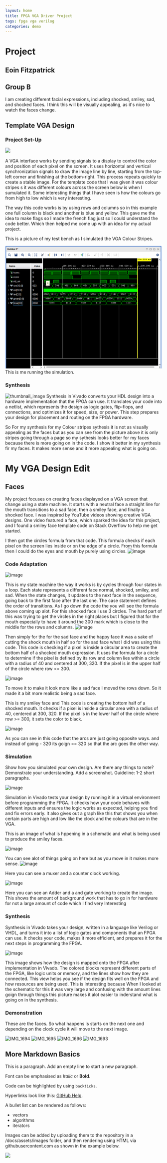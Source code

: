```yaml
---
layout: home
title: FPGA VGA Driver Project
tags: fpga vga verilog
categories: demo
---
```


# **Project**
## **Eoin Fitzpatrick**
## **Group B** 


I am creating different facial expressions, including shocked, smiley, sad, and shocked faces. I think this will be visually appealing, as it's nice to watch the faces change.



## **Template VGA Design**
### **Project Set-Up**

<img src="https://raw.githubusercontent.com/melgineer/fpga-vga-verilog/main/docs/assets/images/VGAPrjSum.png">

A VGA interface works by sending signals to a display to control the color and position of each pixel on the screen. It uses horizontal and vertical synchronization signals to draw the image line by line, starting from the top-left corner and finishing at the bottom-right. This process repeats quickly to create a stable image.
For the template code that I was given it was colour stripes s it was different colours across the screen below is when I sumulated it. Some interesting things that I have seen is 
how the colours go from high to low which is very interesting.

The way this code works is by using rows and columns so in this example one full column is black and another is blue and yellow. This gave me the idea to make flags so I
made the french flag just so I could understand the code better. Which then helped me come up with an idea for my actual project.


This is a picture of my test bench as I simulated the VGA Colour Stripes.

<img src= https://github.com/EoinFitz03/SOCproject/blob/main/image.png>
This is me running the simulation. 

### **Synthesis**
 ![thumbnail_image](https://github.com/user-attachments/assets/11eb8677-9ef0-455a-8794-ebe00249ac00)
Synthesis in Vivado converts your HDL design into a hardware implementation that the FPGA can use. It translates your code into a netlist, which represents the design as logic gates, flip-flops, and connections, and optimizes it for speed, size, or power. This step prepares your design for placement and routing on the FPGA hardware.

So For my synthesis for my Colour stripes sythesis it is not as visually appealing as the faces but as you can see from the picture above it is only stripes going through a page so my sythesis looks better for my faces because there is more going on in the code. I show it better in my synthesis fir my faces. It makes more sense and it more appealing what is going on.  


# **My VGA Design Edit**

## **Faces**
My project focuses on creating faces displayed on a VGA screen that change using a state machine. It starts with a neutral face a straight line for the mouth transitions to a sad face, then a smiley face, and finally a shocked face. I was inspired by YouTube videos showing creative VGA designs. One video featured a face, which sparked the idea for this project, and I found a smiley face template code on Stack Overflow to help me get started. 

I then got the circles formula from that code. This formula checks if each pixel on the screen lies inside or on the edge of a circle. From this formula then I could do the eyes and mouth by purely using circles. 
![image](https://github.com/user-attachments/assets/98903bd5-8f29-4296-85dc-861f125fa60a)

### **Code Adaptation**

![image](https://github.com/user-attachments/assets/5e3ca55e-ed3f-4a95-a898-9d677d3ee5a3)

This is my state machine the way it works is by cycles through four states in a loop. Each state represents a different face normal, shocked, smiley, and sad. When the state changes, it updates to the next face in the sequence, going back to the first face after the last one. The case statement defines the order of transitions. As I go down the code the you will see the formula above coming up alot. For this shocked face I use 3 circles. The hard part of this was trying to get the vircles in the right places but I figured that for the mouth especially to have it around the 300 mark which is close to the middle for the rows and columns. 
![image](https://github.com/user-attachments/assets/626a29c4-71a6-47ed-9089-186361ad8272)


Then simply for the for the sad face and the happy face it was a sake of cutting the shock mouth in half so for the sad face what I did was using this code.
This code is checking if a pixel is inside a circular area to create the bottom half of a shocked mouth expression. It uses the formula for a circle to determine if the pixel is defined by its row and column lies within a circle with a radius of 40 and centered at 300, 320. If the pixel is in the upper half of the circle where row <= 300.


![image](https://github.com/user-attachments/assets/4385068a-e967-49f5-85e8-f39287ffc40c)


To move it to make it look more like a sad face I moved the rows down. So it made it a bit more realistic being a sad face.



This is my smiley face and 
This code is creating the bottom half of a shocked mouth. It checks if a pixel is inside a circular area with a radius of 40, centered at 300, 320. If the pixel is in the lower half of the circle where row >= 300, it sets the color to black.

 ![image](https://github.com/user-attachments/assets/ff0183cb-c34a-4ba9-bbb6-0f654fcd215e)



As you can see in this code that the arcs are just going opposite ways. and instead of going - 320 its goign == 320 so that the arc goes the other way. 



### **Simulation**
Show how you simulated your own design. Are there any things to note? Demonstrate your understanding. Add a screenshot. Guideline: 1-2 short paragraphs.

![image](https://github.com/user-attachments/assets/bd087f62-75a4-4963-a149-9d51d8d3c9f1)


Simulation in Vivado tests your design by running it in a virtual environment before programming the FPGA. It checks how your code behaves with different inputs and ensures the logic works as expected, helping you find and fix errors early. It also gives out a graph like this that shows you when certain parts are high and low like the clock and the colours that are in the VGA. 

This is an image of what is hppening in a schematic and what is being used to produce the smiley faces. 


![image](https://github.com/user-attachments/assets/87b7cbea-eb12-442d-9ee4-7249985be41d)

You can see alot of things going on here but as you move in it makes more sense. 
![image](https://github.com/user-attachments/assets/95231cf8-cb13-4441-b642-8c636c93a107)

Here you can see a muxer and a counter clock working. 

![image](https://github.com/user-attachments/assets/11bf292d-6d95-4d18-ae12-977f088d5ccb)

Here you can see an Adder and a and gate working to create the image. This shows the amount of background work that has to go in for hardware for not a large amount of code which I find very Interesting 



### **Synthesis**
Synthesis in Vivado takes your design, written in a language like Verilog or VHDL, and turns it into a list of logic gates and components that an FPGA can use. It checks your code, makes it more efficient, and prepares it for the next steps in programming the FPGA. 

![image](https://github.com/user-attachments/assets/e117b58f-d1e0-4747-b91a-664e450cb6c5)

This image shows how the design is mapped onto the FPGA after implementation in Vivado. The colored blocks represent different parts of the FPGA, like logic units or memory, and the lines show how they are connected. This view helps you see if the design fits well on the FPGA and how resources are being used. This is interesting because When I looked at the schematic for this it was very large and confusing with the amount lines goign through things this picture makes it alot easier to inderstand what is going on in the synthesis. 

### **Demonstration**
These are the faces. So what happens is starts on the next one and depending on the clock cycle it will move to the next image. 

![IMG_1694](https://github.com/user-attachments/assets/ddf32adc-10ac-4466-bde1-a4094a56494c)
![IMG_1695](https://github.com/user-attachments/assets/0b264119-fce7-482a-9143-09ebbb4fe7c9)
![IMG_1696](https://github.com/user-attachments/assets/ecbfd63f-d525-495c-82f9-59bb82c6fd5a)
![IMG_1693](https://github.com/user-attachments/assets/35c30334-c6de-4dac-b5f3-75426c4446c2)


## **More Markdown Basics**
This is a paragraph. Add an empty line to start a new paragraph.

Font can be emphasised as *Italic* or **Bold**.

Code can be highlighted by using `backticks`.

Hyperlinks look like this: [GitHub Help](https://help.github.com/).

A bullet list can be rendered as follows:
- vectors
- algorithms
- iterators

Images can be added by uploading them to the repository in a /docs/assets/images folder, and then rendering using HTML via githubusercontent.com as shown in the example below.

<img src="https://raw.githubusercontent.com/melgineer/fpga-vga-verilog/main/docs/assets/images/VGAPrjSrcs.png"> 

